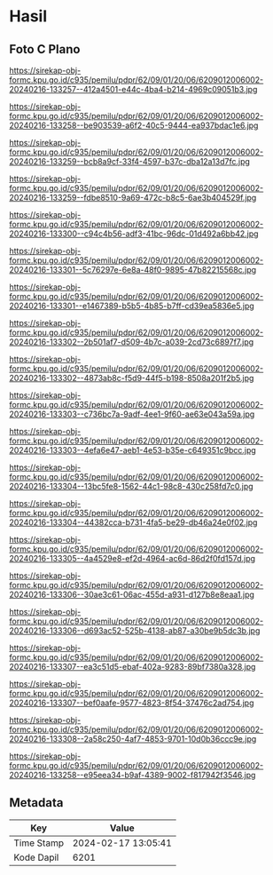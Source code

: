 # Hasil

## Foto C Plano

https://sirekap-obj-formc.kpu.go.id/c935/pemilu/pdpr/62/09/01/20/06/6209012006002-20240216-133257--412a4501-e44c-4ba4-b214-4969c09051b3.jpg

https://sirekap-obj-formc.kpu.go.id/c935/pemilu/pdpr/62/09/01/20/06/6209012006002-20240216-133258--be903539-a6f2-40c5-9444-ea937bdac1e6.jpg

https://sirekap-obj-formc.kpu.go.id/c935/pemilu/pdpr/62/09/01/20/06/6209012006002-20240216-133259--bcb8a9cf-33f4-4597-b37c-dba12a13d7fc.jpg

https://sirekap-obj-formc.kpu.go.id/c935/pemilu/pdpr/62/09/01/20/06/6209012006002-20240216-133259--fdbe8510-9a69-472c-b8c5-6ae3b404529f.jpg

https://sirekap-obj-formc.kpu.go.id/c935/pemilu/pdpr/62/09/01/20/06/6209012006002-20240216-133300--c94c4b56-adf3-41bc-96dc-01d492a6bb42.jpg

https://sirekap-obj-formc.kpu.go.id/c935/pemilu/pdpr/62/09/01/20/06/6209012006002-20240216-133301--5c76297e-6e8a-48f0-9895-47b82215568c.jpg

https://sirekap-obj-formc.kpu.go.id/c935/pemilu/pdpr/62/09/01/20/06/6209012006002-20240216-133301--e1467389-b5b5-4b85-b7ff-cd39ea5836e5.jpg

https://sirekap-obj-formc.kpu.go.id/c935/pemilu/pdpr/62/09/01/20/06/6209012006002-20240216-133302--2b501af7-d509-4b7c-a039-2cd73c6897f7.jpg

https://sirekap-obj-formc.kpu.go.id/c935/pemilu/pdpr/62/09/01/20/06/6209012006002-20240216-133302--4873ab8c-f5d9-44f5-b198-8508a201f2b5.jpg

https://sirekap-obj-formc.kpu.go.id/c935/pemilu/pdpr/62/09/01/20/06/6209012006002-20240216-133303--c736bc7a-9adf-4ee1-9f60-ae63e043a59a.jpg

https://sirekap-obj-formc.kpu.go.id/c935/pemilu/pdpr/62/09/01/20/06/6209012006002-20240216-133303--4efa6e47-aeb1-4e53-b35e-c649351c9bcc.jpg

https://sirekap-obj-formc.kpu.go.id/c935/pemilu/pdpr/62/09/01/20/06/6209012006002-20240216-133304--13bc5fe8-1562-44c1-98c8-430c258fd7c0.jpg

https://sirekap-obj-formc.kpu.go.id/c935/pemilu/pdpr/62/09/01/20/06/6209012006002-20240216-133304--44382cca-b731-4fa5-be29-db46a24e0f02.jpg

https://sirekap-obj-formc.kpu.go.id/c935/pemilu/pdpr/62/09/01/20/06/6209012006002-20240216-133305--4a4529e8-ef2d-4964-ac6d-86d2f0fd157d.jpg

https://sirekap-obj-formc.kpu.go.id/c935/pemilu/pdpr/62/09/01/20/06/6209012006002-20240216-133306--30ae3c61-06ac-455d-a931-d127b8e8eaa1.jpg

https://sirekap-obj-formc.kpu.go.id/c935/pemilu/pdpr/62/09/01/20/06/6209012006002-20240216-133306--d693ac52-525b-4138-ab87-a30be9b5dc3b.jpg

https://sirekap-obj-formc.kpu.go.id/c935/pemilu/pdpr/62/09/01/20/06/6209012006002-20240216-133307--ea3c51d5-ebaf-402a-9283-89bf7380a328.jpg

https://sirekap-obj-formc.kpu.go.id/c935/pemilu/pdpr/62/09/01/20/06/6209012006002-20240216-133307--bef0aafe-9577-4823-8f54-37476c2ad754.jpg

https://sirekap-obj-formc.kpu.go.id/c935/pemilu/pdpr/62/09/01/20/06/6209012006002-20240216-133308--2a58c250-4af7-4853-9701-10d0b36ccc9e.jpg

https://sirekap-obj-formc.kpu.go.id/c935/pemilu/pdpr/62/09/01/20/06/6209012006002-20240216-133258--e95eea34-b9af-4389-9002-f817942f3546.jpg


## Metadata

| Key        | Value               |
| ---------- | ------------------- |
| Time Stamp | 2024-02-17 13:05:41 |
| Kode Dapil | 6201                |



